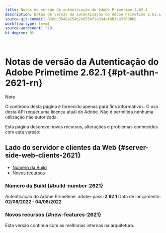 ```yaml
---
title: Notas de versão da autenticação do Adobe Primetime 2.62.1
description: Notas de versão da autenticação do Adobe Primetime 2.62.1
source-git-commit: 02ebc3548a254b2a6554f1ab34afbb3ea5f09bb8
workflow-type: tm+mt
source-wordcount: '79'
ht-degree: 0%

---
```


# Notas de versão da Autenticação do Adobe Primetime 2.62.1 {#pt-authn-2621-rn}

>[!NOTE]
>
>O conteúdo desta página é fornecido apenas para fins informativos. O uso desta API requer uma licença atual do Adobe. Não é permitida nenhuma utilização não autorizada.

Esta página descreve novos recursos, alterações e problemas conhecidos com esta versão:

## Lado do servidor e clientes da Web {#server-side-web-clients-2621}

* [Número da Build](#build-number-2621)
* [Novos recursos](#new-features-2621)

### Número da Build {#build-number-2621}

Autenticação do Adobe Primetime: adobe-pass-**2.62.1**
Data de lançamento: **02/08/2022 - 04/08/2022**

### Novos recursos {#new-features-2621}

Esta versão continua com as melhorias internas na arquitetura.
